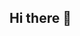 ## Hi there 👋

<!--
**yujing-student/Yujing-student** is a ✨ _special_ ✨ repository because its `README.md` (this file) appears on your GitHub profile.


I am currently a student and here you can see all my projects what i have worked on

Here are some ideas to get you started:

- 🔭 I’m currently working on ...
- 🌱 I’m currently learning ...
- 👯 I’m looking to collaborate on ...
- 🤔 I’m looking for help with ...
- 💬 Ask me about ...
- 📫 How to reach me: ...
- 😄 Pronouns: ...
- ⚡ Fun fact: ...
-->
